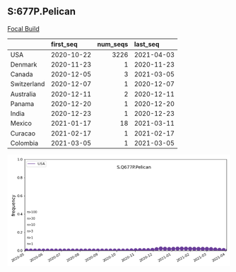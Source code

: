 

## S:677P.Pelican
[Focal Build](https://nextstrain.org/groups/neherlab/ncov/S.Q677P.Pelican?f_country=USA)

|             | first_seq   |   num_seqs | last_seq   |
|:------------|:------------|-----------:|:-----------|
| USA         | 2020-10-22  |       3226 | 2021-04-03 |
| Denmark     | 2020-11-23  |          1 | 2020-11-23 |
| Canada      | 2020-12-05  |          3 | 2021-03-05 |
| Switzerland | 2020-12-07  |          1 | 2020-12-07 |
| Australia   | 2020-12-11  |          2 | 2020-12-11 |
| Panama      | 2020-12-20  |          1 | 2020-12-20 |
| India       | 2020-12-23  |          1 | 2020-12-23 |
| Mexico      | 2021-01-17  |         18 | 2021-03-11 |
| Curacao     | 2021-02-17  |          1 | 2021-02-17 |
| Colombia    | 2021-03-05  |          1 | 2021-03-05 |

![Overall trends S.Q677P.Pelican](/overall_trends_figures/overall_trends_S.Q677P.Pelican.png)
